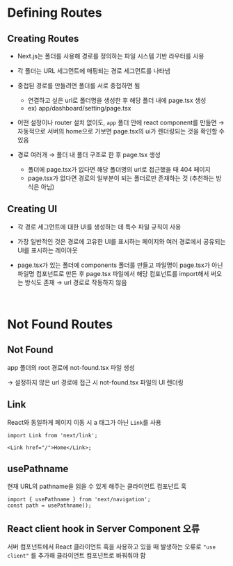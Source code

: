 # Defining Routes

## Creating Routes

- Next.js는 폴더를 사용해 경로를 정의하는 파일 시스템 기반 라우터를 사용

- 각 폴더는 URL 세그먼트에 매핑되는 경로 세그먼트를 나타냄

- 중첩된 경로를 만들려면 폴더를 서로 중첩하면 됨

  - 연결하고 싶은 url로 폴더명을 생성한 후 해당 폴더 내에 page.tsx 생성
  - ex) app/dashboard/setting/page.tsx

- 어떤 설정이나 router 설치 없이도, `app` 폴더 안에 react component를 만들면 → 자동적으로 서버의 home으로 가보면 page.tsx의 ui가 렌더링되는 것을 확인할 수 있음

- 경로 여러개 → 폴더 내 폴더 구조로 한 후 page.tsx 생성
  - 폴더에 page.tsx가 없다면 해당 폴더명의 url로 접근했을 때 404 페이지
  - page.tsx가 없다면 경로의 일부분이 되는 폴더로만 존재하는 것 (추천하는 방식은 아님)

## Creating UI

- 각 경로 세그먼트에 대한 UI를 생성하는 데 특수 파일 규칙이 사용

- 가장 일반적인 것은 경로에 고유한 UI를 표시하는 페이지와 여러 경로에서 공유되는 UI를 표시하는 레이아웃

- page.tsx가 있는 폴더에 components 폴더를 만들고 파일명이 page.tsx가 아닌 파일명 컴포넌트로 만든 후 page.tsx 파일에서 해당 컴포넌트를 import해서 써오는 방식도 존재 → url 경로로 작동하지 않음

<br />

# Not Found Routes

## Not Found

app 폴더의 root 경로에 not-found.tsx 파일 생성

→ 설정하지 않은 url 경로에 접근 시 not-found.tsx 파일의 UI 렌더링

## Link

React와 동일하게 페이지 이동 시 a 태그가 아닌 `Link`를 사용

```tsx
import Link from 'next/link';

<Link href="/">Home</Link>;
```

## usePathname

현재 URL의 pathname을 읽을 수 있게 해주는 클라이언트 컴포넌트 훅

```tsx
import { usePathname } from 'next/navigation';
const path = usePathname();
```

## React client hook in Server Component 오류

서버 컴포넌트에서 React 클라이언트 훅을 사용하고 있을 때 발생하는 오류로 `"use client"` 를 추가해 클라이언트 컴포넌트로 바꿔줘야 함
